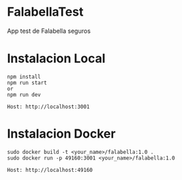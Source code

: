 # FalabellaTest
App test de Falabella seguros

# Instalacion Local

```
npm install
npm run start
or
npm run dev

Host: http://localhost:3001
```

# Instalacion Docker

```
sudo docker build -t <your_name>/falabella:1.0 .
sudo docker run -p 49160:3001 <your_name>/falabella:1.0

Host: http://localhost:49160

```
